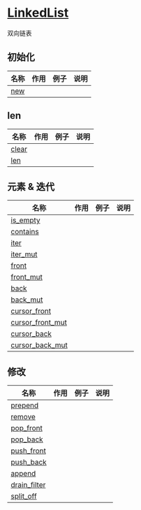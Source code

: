 # [LinkedList](https://doc.rust-lang.org/std/collections/struct.LinkedList.html)

双向链表

## 初始化

|名称|作用|例子|说明|
|--|--|--|--|
|[new](https://doc.rust-lang.org/std/collections/struct.LinkedList.html#method.new)||||

## len

|名称|作用|例子|说明|
|--|--|--|--|
|[clear](https://doc.rust-lang.org/std/collections/struct.LinkedList.html#method.clear)||||
|[len](https://doc.rust-lang.org/std/collections/struct.LinkedList.html#method.len)||||

## 元素 & 迭代

|名称|作用|例子|说明|
|--|--|--|--|
|[is_empty](https://doc.rust-lang.org/std/collections/struct.LinkedList.html#method.is_empty)||||
|[contains](https://doc.rust-lang.org/std/collections/struct.LinkedList.html#method.contains)||||
|[iter](https://doc.rust-lang.org/std/collections/struct.LinkedList.html#method.iter)||||
|[iter_mut](https://doc.rust-lang.org/std/collections/struct.LinkedList.html#method.iter_mut)||||
|[front](https://doc.rust-lang.org/std/collections/struct.LinkedList.html#method.front)||||
|[front_mut](https://doc.rust-lang.org/std/collections/struct.LinkedList.html#method.front_mut)||||
|[back](https://doc.rust-lang.org/std/collections/struct.LinkedList.html#method.back)||||
|[back_mut](https://doc.rust-lang.org/std/collections/struct.LinkedList.html#method.back_mut)||||
|[cursor_front](https://doc.rust-lang.org/std/collections/struct.LinkedList.html#method.cursor_front)||||
|[cursor_front_mut](https://doc.rust-lang.org/std/collections/struct.LinkedList.html#method.cursor_front_mut)||||
|[cursor_back](https://doc.rust-lang.org/std/collections/struct.LinkedList.html#method.cursor_back)||||
|[cursor_back_mut](https://doc.rust-lang.org/std/collections/struct.LinkedList.html#method.cursor_back_mut)||||

## 修改

|名称|作用|例子|说明|
|--|--|--|--|
|[prepend](https://doc.rust-lang.org/std/collections/struct.LinkedList.html#method.prepend)||||
|[remove](https://doc.rust-lang.org/std/collections/struct.LinkedList.html#method.remove)||||
|[pop_front](https://doc.rust-lang.org/std/collections/struct.LinkedList.html#method.pop_front)||||
|[pop_back](https://doc.rust-lang.org/std/collections/struct.LinkedList.html#method.pop_back)||||
|[push_front](https://doc.rust-lang.org/std/collections/struct.LinkedList.html#method.push_front)||||
|[push_back](https://doc.rust-lang.org/std/collections/struct.LinkedList.html#method.push_back)||||
|[append](https://doc.rust-lang.org/std/collections/struct.LinkedList.html#method.append)||||
|[drain_filter](https://doc.rust-lang.org/std/collections/struct.LinkedList.html#method.drain_filter)||||
|[split_off](https://doc.rust-lang.org/std/collections/struct.LinkedList.html#method.split_off)||||